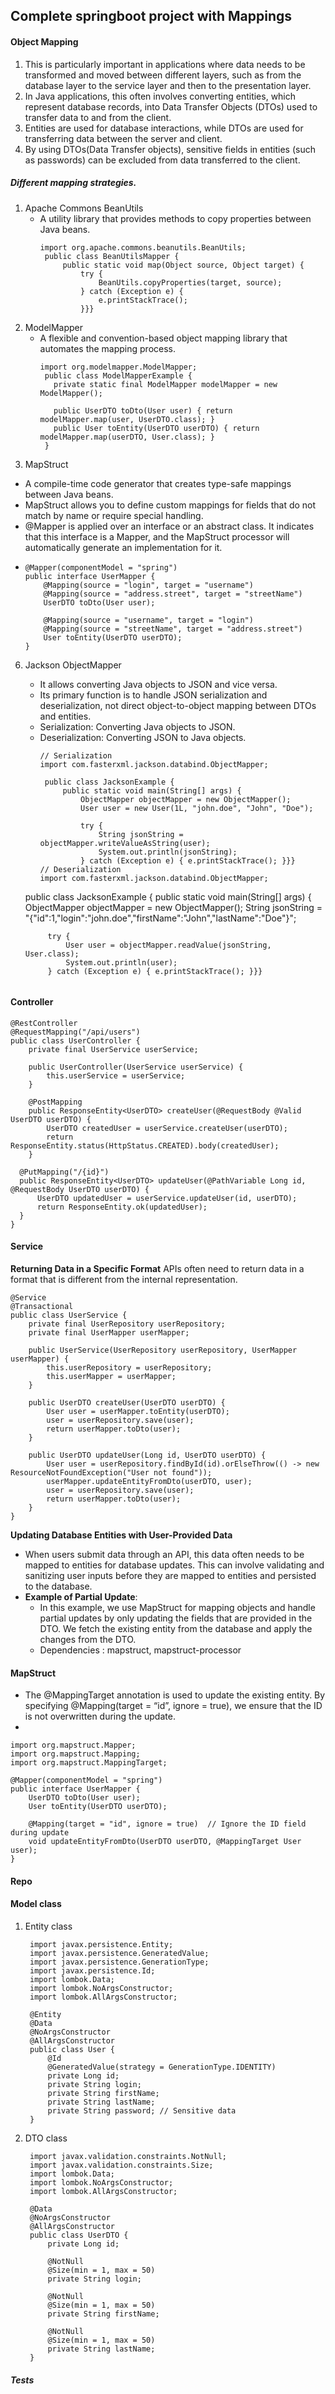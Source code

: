 ## Complete springboot project with Mappings

#### Object Mapping
1. This is particularly important in applications where data needs to be transformed and moved between different layers, such as from the database layer to the service layer and then to the presentation layer.
2. In Java applications, this often involves converting entities, which represent database records, into Data Transfer Objects (DTOs) used to transfer data to and from the client.
3. Entities are used for database interactions, while DTOs are used for transferring data between the server and client.
4. By using DTOs(Data Transfer objects), sensitive fields in entities (such as passwords) can be excluded from data transferred to the client.

##### Different mapping strategies.
1. Apache Commons BeanUtils
   - A utility library that provides methods to copy properties between Java beans.
     ```
     import org.apache.commons.beanutils.BeanUtils;
      public class BeanUtilsMapper {
          public static void map(Object source, Object target) {
              try {
                  BeanUtils.copyProperties(target, source);
              } catch (Exception e) {
                  e.printStackTrace();
              }}}
     ```
3. ModelMapper
   - A flexible and convention-based object mapping library that automates the mapping process.
     ```
     import org.modelmapper.ModelMapper;
      public class ModelMapperExample {
        private static final ModelMapper modelMapper = new ModelMapper();
        
        public UserDTO toDto(User user) { return modelMapper.map(user, UserDTO.class); }
        public User toEntity(UserDTO userDTO) { return modelMapper.map(userDTO, User.class); }
      }
     ```
5. MapStruct 
  - A compile-time code generator that creates type-safe mappings between Java beans.
  - MapStruct allows you to define custom mappings for fields that do not match by name or require special handling.
  - @Mapper is applied over an interface or an abstract class. It indicates that this interface is a Mapper, and the MapStruct processor will automatically generate an implementation for it.
  - 
    ```
    @Mapper(componentModel = "spring")
    public interface UserMapper {
        @Mapping(source = "login", target = "username")
        @Mapping(source = "address.street", target = "streetName")
        UserDTO toDto(User user);
    
        @Mapping(source = "username", target = "login")
        @Mapping(source = "streetName", target = "address.street")
        User toEntity(UserDTO userDTO);
    }
    ```
6. Jackson ObjectMapper
   - It allows converting Java objects to JSON and vice versa.
   - Its primary function is to handle JSON serialization and deserialization, not direct object-to-object mapping between DTOs and entities. 
   - Serialization: Converting Java objects to JSON.
   - Deserialization: Converting JSON to Java objects.
     ```
     // Serialization
     import com.fasterxml.jackson.databind.ObjectMapper;
      
      public class JacksonExample {
          public static void main(String[] args) {
              ObjectMapper objectMapper = new ObjectMapper();
              User user = new User(1L, "john.doe", "John", "Doe");
      
              try {
                  String jsonString = objectMapper.writeValueAsString(user);
                  System.out.println(jsonString);
              } catch (Exception e) { e.printStackTrace(); }}}
     // Deserialization
     import com.fasterxml.jackson.databind.ObjectMapper;

    public class JacksonExample {
        public static void main(String[] args) {
            ObjectMapper objectMapper = new ObjectMapper();
            String jsonString = "{\"id\":1,\"login\":\"john.doe\",\"firstName\":\"John\",\"lastName\":\"Doe\"}";
    
            try {
                User user = objectMapper.readValue(jsonString, User.class);
                System.out.println(user);
            } catch (Exception e) { e.printStackTrace(); }}}
     ```

#### Controller

```
@RestController
@RequestMapping("/api/users")
public class UserController {
    private final UserService userService;

    public UserController(UserService userService) {
        this.userService = userService;
    }

    @PostMapping
    public ResponseEntity<UserDTO> createUser(@RequestBody @Valid UserDTO userDTO) {
        UserDTO createdUser = userService.createUser(userDTO);
        return ResponseEntity.status(HttpStatus.CREATED).body(createdUser);
    }

  @PutMapping("/{id}")
  public ResponseEntity<UserDTO> updateUser(@PathVariable Long id, @RequestBody UserDTO userDTO) {
      UserDTO updatedUser = userService.updateUser(id, userDTO);
      return ResponseEntity.ok(updatedUser);
  }
}
```

#### Service
**Returning Data in a Specific Format**
APIs often need to return data in a format that is different from the internal representation.
```
@Service
@Transactional
public class UserService {
    private final UserRepository userRepository;
    private final UserMapper userMapper;

    public UserService(UserRepository userRepository, UserMapper userMapper) {
        this.userRepository = userRepository;
        this.userMapper = userMapper;
    }

    public UserDTO createUser(UserDTO userDTO) {
        User user = userMapper.toEntity(userDTO);
        user = userRepository.save(user);
        return userMapper.toDto(user);
    }

    public UserDTO updateUser(Long id, UserDTO userDTO) {
        User user = userRepository.findById(id).orElseThrow(() -> new ResourceNotFoundException("User not found"));
        userMapper.updateEntityFromDto(userDTO, user);
        user = userRepository.save(user);
        return userMapper.toDto(user);
    }
}
```

**Updating Database Entities with User-Provided Data**
- When users submit data through an API, this data often needs to be mapped to entities for database updates. This can involve validating and sanitizing user inputs before they are mapped to entities and persisted to the database.
- **Example of Partial Update**:
  - In this example, we use MapStruct for mapping objects and handle partial updates by only updating the fields that are provided in the DTO. We fetch the existing entity from the database and apply the changes from the DTO.
  - Dependencies : mapstruct, mapstruct-processor

#### MapStruct
- The @MappingTarget annotation is used to update the existing entity. By specifying @Mapping(target = “id”, ignore = true), we ensure that the ID is not overwritten during the update.
- 
```
import org.mapstruct.Mapper;
import org.mapstruct.Mapping;
import org.mapstruct.MappingTarget;

@Mapper(componentModel = "spring")
public interface UserMapper {
    UserDTO toDto(User user);
    User toEntity(UserDTO userDTO);

    @Mapping(target = "id", ignore = true)  // Ignore the ID field during update
    void updateEntityFromDto(UserDTO userDTO, @MappingTarget User user);
}
```

#### Repo




#### Model class
1) Entity class
   ```
    import javax.persistence.Entity;
    import javax.persistence.GeneratedValue;
    import javax.persistence.GenerationType;
    import javax.persistence.Id;
    import lombok.Data;
    import lombok.NoArgsConstructor;
    import lombok.AllArgsConstructor;
    
    @Entity
    @Data
    @NoArgsConstructor
    @AllArgsConstructor
    public class User {
        @Id
        @GeneratedValue(strategy = GenerationType.IDENTITY)
        private Long id;
        private String login;
        private String firstName;
        private String lastName;
        private String password; // Sensitive data
    }
   ```
2) DTO class
   ```
    import javax.validation.constraints.NotNull;
    import javax.validation.constraints.Size;
    import lombok.Data;
    import lombok.NoArgsConstructor;
    import lombok.AllArgsConstructor;
    
    @Data
    @NoArgsConstructor
    @AllArgsConstructor
    public class UserDTO {
        private Long id;
    
        @NotNull
        @Size(min = 1, max = 50)
        private String login;
    
        @NotNull
        @Size(min = 1, max = 50)
        private String firstName;
    
        @NotNull
        @Size(min = 1, max = 50)
        private String lastName;
    }
   ```



##### Tests
